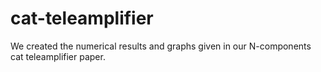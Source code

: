 # cat-teleamplifier
We created the numerical results and graphs given in our N-components cat teleamplifier paper.
